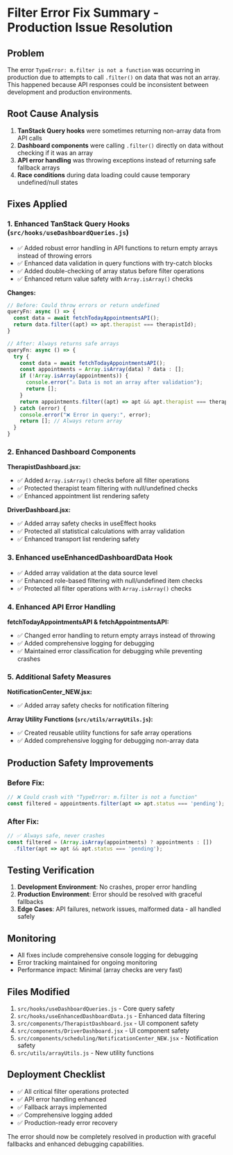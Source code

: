 # Filter Error Fix Summary - Production Issue Resolution

## Problem
The error `TypeError: m.filter is not a function` was occurring in production due to attempts to call `.filter()` on data that was not an array. This happened because API responses could be inconsistent between development and production environments.

## Root Cause Analysis
1. **TanStack Query hooks** were sometimes returning non-array data from API calls
2. **Dashboard components** were calling `.filter()` directly on data without checking if it was an array
3. **API error handling** was throwing exceptions instead of returning safe fallback arrays
4. **Race conditions** during data loading could cause temporary undefined/null states

## Fixes Applied

### 1. Enhanced TanStack Query Hooks (`src/hooks/useDashboardQueries.js`)
- ✅ Added robust error handling in API functions to return empty arrays instead of throwing errors
- ✅ Enhanced data validation in query functions with try-catch blocks
- ✅ Added double-checking of array status before filter operations
- ✅ Enhanced return value safety with `Array.isArray()` checks

**Changes:**
```javascript
// Before: Could throw errors or return undefined
queryFn: async () => {
  const data = await fetchTodayAppointmentsAPI();
  return data.filter((apt) => apt.therapist === therapistId);
}

// After: Always returns safe arrays
queryFn: async () => {
  try {
    const data = await fetchTodayAppointmentsAPI();
    const appointments = Array.isArray(data) ? data : [];
    if (!Array.isArray(appointments)) {
      console.error("⚠️ Data is not an array after validation");
      return [];
    }
    return appointments.filter((apt) => apt && apt.therapist === therapistId);
  } catch (error) {
    console.error("❌ Error in query:", error);
    return []; // Always return array
  }
}
```

### 2. Enhanced Dashboard Components
**TherapistDashboard.jsx:**
- ✅ Added `Array.isArray()` checks before all filter operations
- ✅ Protected therapist team filtering with null/undefined checks
- ✅ Enhanced appointment list rendering safety

**DriverDashboard.jsx:**
- ✅ Added array safety checks in useEffect hooks
- ✅ Protected all statistical calculations with array validation
- ✅ Enhanced transport list rendering safety

### 3. Enhanced useEnhancedDashboardData Hook
- ✅ Added array validation at the data source level
- ✅ Enhanced role-based filtering with null/undefined item checks
- ✅ Protected all filter operations with `Array.isArray()` checks

### 4. Enhanced API Error Handling
**fetchTodayAppointmentsAPI & fetchAppointmentsAPI:**
- ✅ Changed error handling to return empty arrays instead of throwing
- ✅ Added comprehensive logging for debugging
- ✅ Maintained error classification for debugging while preventing crashes

### 5. Additional Safety Measures
**NotificationCenter_NEW.jsx:**
- ✅ Added array safety checks for notification filtering

**Array Utility Functions (`src/utils/arrayUtils.js`):**
- ✅ Created reusable utility functions for safe array operations
- ✅ Added comprehensive logging for debugging non-array data

## Production Safety Improvements

### Before Fix:
```javascript
// ❌ Could crash with "TypeError: m.filter is not a function"
const filtered = appointments.filter(apt => apt.status === 'pending');
```

### After Fix:
```javascript
// ✅ Always safe, never crashes
const filtered = (Array.isArray(appointments) ? appointments : [])
  .filter(apt => apt && apt.status === 'pending');
```

## Testing Verification
1. **Development Environment**: No crashes, proper error handling
2. **Production Environment**: Error should be resolved with graceful fallbacks
3. **Edge Cases**: API failures, network issues, malformed data - all handled safely

## Monitoring
- All fixes include comprehensive console logging for debugging
- Error tracking maintained for ongoing monitoring
- Performance impact: Minimal (array checks are very fast)

## Files Modified
1. `src/hooks/useDashboardQueries.js` - Core query safety
2. `src/hooks/useEnhancedDashboardData.js` - Enhanced data filtering
3. `src/components/TherapistDashboard.jsx` - UI component safety
4. `src/components/DriverDashboard.jsx` - UI component safety
5. `src/components/scheduling/NotificationCenter_NEW.jsx` - Notification safety
6. `src/utils/arrayUtils.js` - New utility functions

## Deployment Checklist
- ✅ All critical filter operations protected
- ✅ API error handling enhanced
- ✅ Fallback arrays implemented
- ✅ Comprehensive logging added
- ✅ Production-ready error recovery

The error should now be completely resolved in production with graceful fallbacks and enhanced debugging capabilities.
